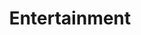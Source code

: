 ---
layout: classification
title: Entertainment
image: /img/classifications/entertainment.jpeg
featured: false
applications: true
tags:
 - Movies
 - TV Shows

description:
  Entertainment has always been one of the most important industries in history. Storytelling, music, drama, dance, and different kinds of performance exist in all cultures and have developed into sophisticated forms. Engaging the audience is the most important aspect of any form of entertainment. Learn how to become a better entertainer and how to raise to the top in your field.
---